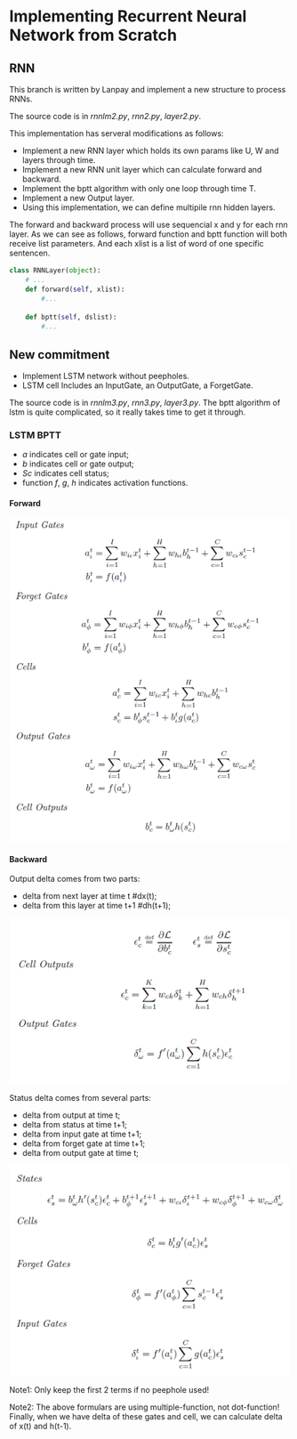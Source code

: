 # Implementing Recurrent Neural Network from Scratch

## RNN
This branch is written by Lanpay and implement a new structure to process RNNs.

The source code is in *rnnlm2.py*, *rnn2.py*, *layer2.py*.

This implementation has serveral modifications as follows:
- Implement a new RNN layer which holds its own params like U, W and layers through time.
- Implement a new RNN unit layer which can calculate forward and backward.
- Implement the bptt algorithm with only one loop through time T.
- Implement a new Output layer.
- Using this implementation, we can define multipile rnn hidden layers.

The forward and backward process will use sequencial x and y for each rnn layer.
As we can see as follows, forward function and bptt function will both receive list parameters. 
And each xlist is a list of word of one specific sentencen.

```python
class RNNLayer(object):
    # ...
    def forward(self, xlist):
        #...

    def bptt(self, dslist):
        #...

```

## New commitment
- Implement LSTM network without peepholes.
- LSTM cell Includes an InputGate, an OutputGate, a ForgetGate.

The source code is in *rnnlm3.py*, *rnn3.py*, *layer3.py*.
The bptt algorithm of lstm is quite complicated, so it really takes time to get it through.

### LSTM BPTT
- *a* indicates cell or gate input;
- *b* indicates cell or gate output;
- *Sc* indicates cell status;
- function *f*, *g*, *h* indicates activation functions.

#### Forward
![](figures/lstm1.png)

#### Backward

Output delta comes from two parts:
- delta from next layer at time t #dx(t);
- delta from this layer at time t+1 #dh(t+1);

![](figures/lstm2.png)

Status delta comes from several parts:
- delta from output at time t;
- delta from status at time t+1;
- delta from input gate at time t+1;
- delta from forget gate at time t+1;
- delta from output gate at time t;

![](figures/lstm3.png)

Note1: Only keep the first 2 terms if no peephole used!

Note2: The above formulars are using multiple-function, not dot-function!
Finally, when we have delta of these gates and cell, we can calculate delta of x(t) and h(t-1).
